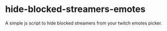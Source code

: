 # hide-blocked-streamers-emotes
A simple js script to hide blocked streamers from your twitch emotes picker.
